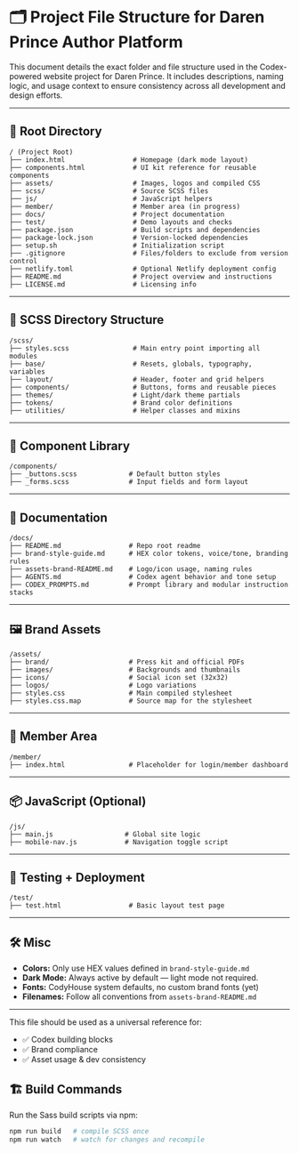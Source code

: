 
# 🗂 Project File Structure for Daren Prince Author Platform

This document details the exact folder and file structure used in the Codex-powered website project for Daren Prince. It includes descriptions, naming logic, and usage context to ensure consistency across all development and design efforts.

---

## 🔧 Root Directory

```
/ (Project Root)
├── index.html                 # Homepage (dark mode layout)
├── components.html            # UI kit reference for reusable components
├── assets/                    # Images, logos and compiled CSS
├── scss/                      # Source SCSS files
├── js/                        # JavaScript helpers
├── member/                    # Member area (in progress)
├── docs/                      # Project documentation
├── test/                      # Demo layouts and checks
├── package.json               # Build scripts and dependencies
├── package-lock.json          # Version-locked dependencies
├── setup.sh                   # Initialization script
├── .gitignore                 # Files/folders to exclude from version control
├── netlify.toml               # Optional Netlify deployment config
├── README.md                  # Project overview and instructions
├── LICENSE.md                 # Licensing info
```

---

## 🧱 SCSS Directory Structure

```
/scss/
├── styles.scss                # Main entry point importing all modules
├── base/                      # Resets, globals, typography, variables
├── layout/                    # Header, footer and grid helpers
├── components/                # Buttons, forms and reusable pieces
├── themes/                    # Light/dark theme partials
├── tokens/                    # Brand color definitions
├── utilities/                 # Helper classes and mixins
```

---

## 🧩 Component Library

```
/components/
├── _buttons.scss             # Default button styles
├── _forms.scss               # Input fields and form layout
```

---

## 📝 Documentation

```
/docs/
├── README.md                 # Repo root readme
├── brand-style-guide.md      # HEX color tokens, voice/tone, branding rules
├── assets-brand-README.md    # Logo/icon usage, naming rules
├── AGENTS.md                 # Codex agent behavior and tone setup
├── CODEX_PROMPTS.md          # Prompt library and modular instruction stacks
```

---

## 🖼 Brand Assets

```
/assets/
├── brand/                    # Press kit and official PDFs
├── images/                   # Backgrounds and thumbnails
├── icons/                    # Social icon set (32x32)
├── logos/                    # Logo variations
├── styles.css                # Main compiled stylesheet
├── styles.css.map            # Source map for the stylesheet
```

---

## 🔐 Member Area

```
/member/
├── index.html                # Placeholder for login/member dashboard
```

---

## 📦 JavaScript (Optional)

```
/js/
├── main.js                  # Global site logic
├── mobile-nav.js            # Navigation toggle script
```

---

## 🧪 Testing + Deployment

```
/test/
├── test.html                 # Basic layout test page
```

---

## 🛠 Misc

- **Colors:** Only use HEX values defined in `brand-style-guide.md`
- **Dark Mode:** Always active by default — light mode not required.
- **Fonts:** CodyHouse system defaults, no custom brand fonts (yet)
- **Filenames:** Follow all conventions from `assets-brand-README.md`

---

This file should be used as a universal reference for:
- ✅ Codex building blocks
- ✅ Brand compliance
- ✅ Asset usage & dev consistency

## 🏗 Build Commands

Run the Sass build scripts via npm:

```bash
npm run build   # compile SCSS once
npm run watch   # watch for changes and recompile
```

